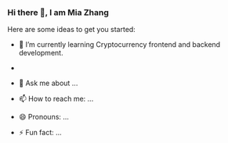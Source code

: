 ### Hi there 👋, I am Mia Zhang



Here are some ideas to get you started:

- 🌱 I’m currently learning Cryptocurrency frontend and backend development.
- 

- 💬 Ask me about ...
- 📫 How to reach me: ...
- 😄 Pronouns: ...
- ⚡ Fun fact: ...
